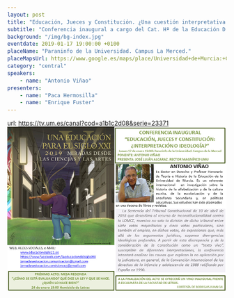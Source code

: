 ```yaml
---
layout: post
title: "Educación, Jueces y Constitución. ¿Una cuestión interpretativa o ideológica?"
subtitle: "Conferencia inaugural a cargo del Cat. Hª de la Educación D. Antonio Viñao Frago"
background: "/img/bg-index.jpg"
eventdate: 2019-01-17 19:00:00 +0100
placeName: "Paraninfo de la Universidad. Campus La Merced."
placeMapsUrl: https://www.google.es/maps/place/Universidad+de+Murcia:+Campus+de+la+Merced/@37.9879088,-1.1281121,17z/data=!3m1!4b1!4m5!3m4!1s0xd6382053e745fa7:0x6673834210068e48!8m2!3d37.9879046!4d-1.1259234
category: "central"
speakers:
    - name: "Antonio Viñao"
presenters:
    - name: "Paca Hermosilla"
    - name: "Enrique Fuster"
---
```

url: https://tv.um.es/canal?cod=a1b1c2d08&serie=23371
![cartel](/img/posts/pviñao.jpeg)

